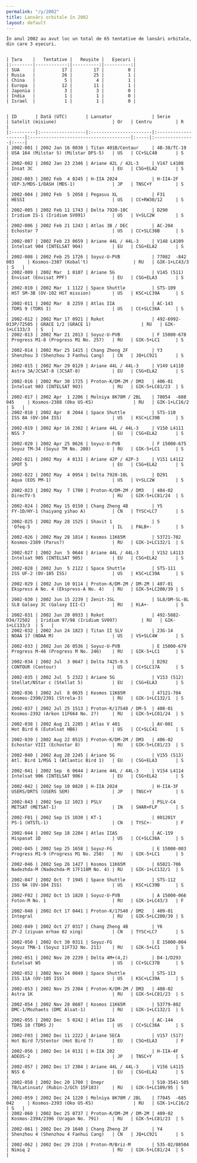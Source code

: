 ```yaml
---
permalink: "/y/2002"
title: Lansări orbitale în 2002
layout: default
---
```


    În anul 2002 au avut loc un total de 65 tentative de lansări orbitale, din care 3 eșecuri.
    
    
    | Țara    |   Tentative |   Reușite |   Eșecuri |
    |:--------|------------:|----------:|----------:|
    | SUA     |          17 |        17 |         0 |
    | Rusia   |          26 |        25 |         1 |
    | China   |           5 |         4 |         1 |
    | Europa  |          12 |        11 |         1 |
    | Japonia |           3 |         3 |         0 |
    | India   |           1 |         1 |         0 |
    | Israel  |           1 |         1 |         0 |
    
    
    | ID       | Dată (UTC)       | Lansator               | Serie               | Satelit (misiune)                     | Or   | Centru         | R   |
    |:---------|:-----------------|:-----------------------|:--------------------|:--------------------------------------|:-----|:---------------|:----|
    | 2002-001 | 2002 Jan 16 0030 | Titan 401B/Centaur     | 4B-38/TC-19         | USA 164 (Milstar 5) (Milstar DFS-5)   | US   | CC+SLC40       | S   |
    | 2002-002 | 2002 Jan 23 2346 | Ariane 42L / 42L-3     | V147 L4108          | Insat 3C                              | EU   | CSG+ELA2       | S   |
    | 2002-003 | 2002 Feb  4 0245 | H-IIA 2024             | H-IIA-2F            | VEP-3/MDS-1/DASH (MDS-1)              | JP   | TNSC+Y         | S   |
    | 2002-004 | 2002 Feb  5 2058 | Pegasus XL             | F31                 | HESSI                                 | US   | CC+RW30/12     | S   |
    | 2002-005 | 2002 Feb 11 1743 | Delta 7920-10C         | D290                | Iridium IS-1 (Iridium SV091)          | US   | V+SLC2W        | S   |
    | 2002-006 | 2002 Feb 21 1243 | Atlas 3B / DEC         | AC-204              | Echostar 7                            | US   | CC+SLC36B      | S   |
    | 2002-007 | 2002 Feb 23 0659 | Ariane 44L / 44L-3     | V148 L4109          | Intelsat 904 (INTELSAT 904)           | EU   | CSG+ELA2       | S   |
    | 2002-008 | 2002 Feb 25 1726 | Soyuz-U-PVB            | 77082  -842 083     | Kosmos-2387 (Kobal't)                 | RU   | GIK-1+LC43/3   | S   |
    | 2002-009 | 2002 Mar  1 0107 | Ariane 5G              | V145 (511)          | Envisat (Envisat PPF)                 | EU   | CSG+ELA3       | S   |
    | 2002-010 | 2002 Mar  1 1122 | Space Shuttle          | STS-109             | HST SM-3B (OV-102 HST mission)        | US   | KSC+LC39A      | S   |
    | 2002-011 | 2002 Mar  8 2259 | Atlas IIA              | AC-143              | TDRS 9 (TDRS I)                       | US   | CC+SLC36A      | S   |
    | 2002-012 | 2002 Mar 17 0921 | Rokot                  | 492-6992-013P/72505 | GRACE 1/2 (GRACE 1)                   | RU   | GIK-1+LC133/3  | S   |
    | 2002-013 | 2002 Mar 21 2013 | Soyuz-U-PVB            | F 15000-678         | Progress M1-8 (Progress M1 No. 257)   | RU   | GIK-5+LC1      | S   |
    | 2002-014 | 2002 Mar 25 1415 | Chang Zheng 2F         | Y3                  | Shenzhou 3 (Shenzhou 3 Fanhui Cang)   | CN   | JQ+LC921       | S   |
    | 2002-015 | 2002 Mar 29 0129 | Ariane 44L / 44L-3     | V149 L4110          | Astra 3A/JCSAT-8 (JCSAT-8)            | EU   | CSG+ELA2       | S   |
    | 2002-016 | 2002 Mar 30 1725 | Proton-K/DM-2M / DM3   | 406-01              | Intelsat 903 (INTELSAT 903)           | RU   | GIK-5+LC81/23  | S   |
    | 2002-017 | 2002 Apr  1 2206 | Molniya 8K78M / 2BL    | 78054  -688 045     | Kosmos-2388 (Oko US-KS)               | RU   | GIK-1+LC16/2   | S   |
    | 2002-018 | 2002 Apr  8 2044 | Space Shuttle          | STS-110             | ISS 8A (OV-104 ISS)                   | US   | KSC+LC39B      | S   |
    | 2002-019 | 2002 Apr 16 2302 | Ariane 44L / 44L-3     | V150 L4111          | NSS 7                                 | EU   | CSG+ELA2       | S   |
    | 2002-020 | 2002 Apr 25 0626 | Soyuz-U-PVB            | F 15000-675         | Soyuz TM-34 (Soyuz TM No. 208)        | RU   | GIK-5+LC1      | S   |
    | 2002-021 | 2002 May  4 0131 | Ariane 42P / 42P-3     | V151 L4112          | SPOT 5                                | EU   | CSG+ELA2       | S   |
    | 2002-022 | 2002 May  4 0954 | Delta 7920-10L         | D291                | Aqua (EOS PM-1)                       | US   | V+SLC2W        | S   |
    | 2002-023 | 2002 May  7 1700 | Proton-K/DM-2M / DM3   | 404-02              | DirecTV-5                             | RU   | GIK-5+LC81/24  | S   |
    | 2002-024 | 2002 May 15 0150 | Chang Zheng 4B         | Y5                  | FY-1D/HY-1 (haiyang yihao A)          | CN   | TYSC+LC7       | S   |
    | 2002-025 | 2002 May 28 1525 | Shavit 1               | 5                   | 'Ofeq-5                               | IL   | PALB+-         | S   |
    | 2002-026 | 2002 May 28 1814 | Kosmos 11K65M          | 53721-702           | Kosmos-2389 (Parus?)                  | RU   | GIK-1+LC132/1  | S   |
    | 2002-027 | 2002 Jun  5 0644 | Ariane 44L / 44L-3     | V152 L4113          | Intelsat 905 (INTELSAT 905)           | EU   | CSG+ELA2       | S   |
    | 2002-028 | 2002 Jun  5 2122 | Space Shuttle          | STS-111             | ISS UF-2 (OV-105 ISS)                 | US   | KSC+LC39A      | S   |
    | 2002-029 | 2002 Jun 10 0114 | Proton-K/DM-2M / DM-2M | 407-01              | Ekspress A No. 4 (Ekspress-A No. 4)   | RU   | GIK-5+LC200/39 | S   |
    | 2002-030 | 2002 Jun 15 2239 | Zenit-3SL              | SL8/DM-SL-8L        | SL8 Galaxy 3C (Galaxy III-C)          | RU   | KLA+-          | S   |
    | 2002-031 | 2002 Jun 20 0933 | Rokot                  | 492-5882-034/72502  | Iridium 97/98 (Iridium SV097)         | RU   | GIK-1+LC133/3  | S   |
    | 2002-032 | 2002 Jun 24 1823 | Titan II SLV           | 23G-14              | NOAA 17 (NOAA M)                      | US   | VS+SLC4W       | S   |
    | 2002-033 | 2002 Jun 26 0536 | Soyuz-U-PVB            | E 15000-679         | Progress M-46 (Progress M No. 246)    | RU   | GIK-5+LC1      | S   |
    | 2002-034 | 2002 Jul  3 0647 | Delta 7425-9.5         | D292                | CONTOUR (Contour)                     | US   | CC+SLC17A      | S   |
    | 2002-035 | 2002 Jul  5 2322 | Ariane 5G              | V153 (512)          | Stellat/NStar c (Stellat 5)           | EU   | CSG+ELA3       | S   |
    | 2002-036 | 2002 Jul  8 0635 | Kosmos 11K65M          | 47121-704           | Kosmos-2390/2391 (Strela-3)           | RU   | GIK-1+LC132/1  | S   |
    | 2002-037 | 2002 Jul 25 1513 | Proton-K/17S40 / DM-5  | 408-01              | Kosmos-2392 (Arkon 11F664 No. 2?)     | RU   | GIK-5+LC81/24  | S   |
    | 2002-038 | 2002 Aug 21 2205 | Atlas V 401            | AV-001              | Hot Bird 6 (Eutelsat HB6)             | US   | CC+SLC41       | S   |
    | 2002-039 | 2002 Aug 22 0515 | Proton-K/DM-2M / DM3   | 406-02              | Echostar VIII (Echostar 8)            | RU   | GIK-5+LC81/23  | S   |
    | 2002-040 | 2002 Aug 28 2245 | Ariane 5G              | V155 (513)          | Atl. Bird 1/MSG 1 (Atlantic Bird 1)   | EU   | CSG+ELA3       | S   |
    | 2002-041 | 2002 Sep  6 0644 | Ariane 44L / 44L-3     | V154 L4114          | Intelsat 906 (INTELSAT 906)           | EU   | CSG+ELA2       | S   |
    | 2002-042 | 2002 Sep 10 0820 | H-IIA 2024             | H-IIA-3F            | USERS/DRTS (USERS SEM)                | JP   | TNSC+Y         | S   |
    | 2002-043 | 2002 Sep 12 1023 | PSLV                   | PSLV-C4             | METSAT (METSAT-1)                     | IN   | SHAR+FLP       | S   |
    | 2002-F01 | 2002 Sep 15 1030 | KT-1                   | 001201Y             | PS-1 (HTSTL-1)                        | CN   | TYSC+-         | F   |
    | 2002-044 | 2002 Sep 18 2204 | Atlas IIAS             | AC-159              | Hispasat 1D                           | US   | CC+SLC36A      | S   |
    | 2002-045 | 2002 Sep 25 1658 | Soyuz-FG               | E 15000-003         | Progress M1-9 (Progress M1 No. 258)   | RU   | GIK-5+LC1      | S   |
    | 2002-046 | 2002 Sep 26 1427 | Kosmos 11K65M          | 65021-706           | Nadezhda-M (Nadezhda-M 17F118M No. 4) | RU   | GIK-1+LC132/1  | S   |
    | 2002-047 | 2002 Oct  7 1945 | Space Shuttle          | STS-112             | ISS 9A (OV-104 ISS)                   | US   | KSC+LC39B      | S   |
    | 2002-F02 | 2002 Oct 15 1820 | Soyuz-U-PVB            | A 15000-066         | Foton-M No. 1                         | RU   | GIK-1+LC43/3   | F   |
    | 2002-048 | 2002 Oct 17 0441 | Proton-K/17S40 / DM2   | 409-01              | Integral                              | RU   | GIK-5+LC200/39 | S   |
    | 2002-049 | 2002 Oct 27 0317 | Chang Zheng 4B         | Y6                  | ZY-2 (ziyuan erhao 02 xing)           | CN   | TYSC+LC7       | S   |
    | 2002-050 | 2002 Oct 30 0311 | Soyuz-FG               | E 15000-004         | Soyuz TMA-1 (Soyuz 11F732 No. 211)    | RU   | GIK-5+LC1      | S   |
    | 2002-051 | 2002 Nov 20 2239 | Delta 4M+(4,2)         | D4-1/D293           | Eutelsat W5                           | US   | CC+SLC37B      | S   |
    | 2002-052 | 2002 Nov 24 0049 | Space Shuttle          | STS-113             | ISS 11A (OV-105 ISS)                  | US   | KSC+LC39A      | S   |
    | 2002-053 | 2002 Nov 25 2304 | Proton-K/DM-2M / DM3   | 408-02              | Astra 1K                              | RU   | GIK-5+LC81/23  | S   |
    | 2002-054 | 2002 Nov 28 0607 | Kosmos 11K65M          | 53779-802           | DMC-1/Mozhaets (DMC Alsat-1)          | RU   | GIK-1+LC132/1  | S   |
    | 2002-055 | 2002 Dec  5 0242 | Atlas IIA              | AC-144              | TDRS 10 (TDRS J)                      | US   | CC+SLC36A      | S   |
    | 2002-F03 | 2002 Dec 11 2222 | Ariane 5ECA            | V157 (517)          | Hot Bird 7/Stentor (Hot Bird 7)       | EU   | CSG+ELA3       | F   |
    | 2002-056 | 2002 Dec 14 0131 | H-IIA 202              | H-IIA-4F            | ADEOS-2                               | JP   | TNSC+Y         | S   |
    | 2002-057 | 2002 Dec 17 2304 | Ariane 44L / 44L-3     | V156 L4115          | NSS 6                                 | EU   | CSG+ELA2       | S   |
    | 2002-058 | 2002 Dec 20 1700 | Dnepr                  | 510-3541-505        | TB/Latinsat/ (Rubin-2/GCh 15F183)     | RU   | GIK-5+LC109/95 | S   |
    | 2002-059 | 2002 Dec 24 1220 | Molniya 8K78M / 2BL    | 77045  -685 042     | Kosmos-2393 (Oko US-KS)               | RU   | GIK-1+LC16/2   | S   |
    | 2002-060 | 2002 Dec 25 0737 | Proton-K/DM-2M / DM-2M | 409-02              | Kosmos-2394/2396 (Uragan No. 791)     | RU   | GIK-5+LC81/23  | S   |
    | 2002-061 | 2002 Dec 29 1640 | Chang Zheng 2F         | Y4                  | Shenzhou 4 (Shenzhou 4 Fanhui Cang)   | CN   | JQ+LC921       | S   |
    | 2002-062 | 2002 Dec 29 2316 | Proton-M/Briz-M        | 535-02/88504        | Nimiq 2                               | RU   | GIK-5+LC81/24  | S   |

